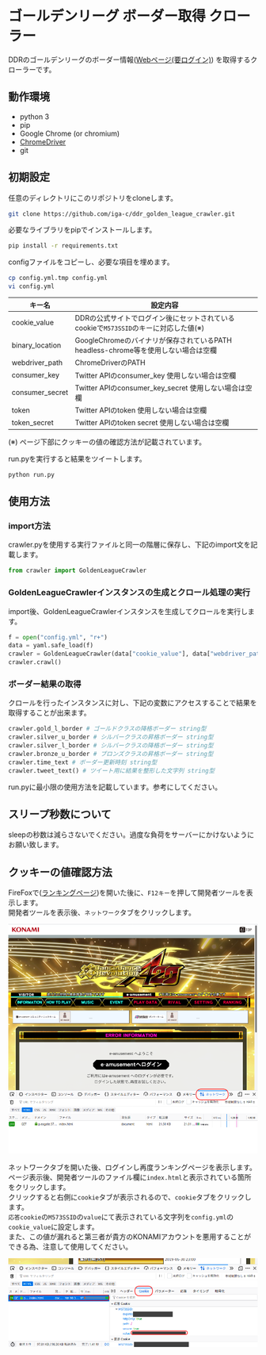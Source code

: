 # ゴールデンリーグ ボーダー取得 クローラー

DDRのゴールデンリーグのボーダー情報([Webページ(要ログイン)](https://p.eagate.573.jp/game/ddr/ddra20/p/ranking/index.html)) を取得するクローラーです。  

## 動作環境

* python 3
* pip
* Google Chrome (or chromium)
* [ChromeDriver](http://chromedriver.chromium.org/home)
* git

## 初期設定

任意のディレクトリにこのリポジトリをcloneします。  

```bash
git clone https://github.com/iga-c/ddr_golden_league_crawler.git
```

必要なライブラリをpipでインストールします。  

```bash
pip install -r requirements.txt
```

configファイルをコピーし、必要な項目を埋めます。  

```bash
cp config.yml.tmp config.yml
vi config.yml
```

| キー名 | 設定内容 |
| --- | --- |
| cookie_value | DDRの公式サイトでログイン後にセットされているcookieで`M573SSID`のキーに対応した値(※) |
| binary_location | GoogleChromeのバイナリが保存されているPATH headless-chrome等を使用しない場合は空欄 |
| webdriver_path | ChromeDriverのPATH |
| consumer_key | Twitter APIのconsumer_key 使用しない場合は空欄 |
| consumer_secret | Twitter APIのconsumer_key_secret 使用しない場合は空欄 | 
| token | Twitter APIのtoken 使用しない場合は空欄 | 
| token_secret | Twitter APIのtoken secret 使用しない場合は空欄 |

(※) ページ下部にクッキーの値の確認方法が記載されています。

run.pyを実行すると結果をツイートします。  

```bash
python run.py
```

## 使用方法

### import方法

crawler.pyを使用する実行ファイルと同一の階層に保存し、下記のimport文を記載します。  

```python
from crawler import GoldenLeagueCrawler
```

### GoldenLeagueCrawlerインスタンスの生成とクロール処理の実行

import後、GoldenLeagueCrawlerインスタンスを生成してクロールを実行します。

```python
f = open("config.yml", "r+")
data = yaml.safe_load(f)
crawler = GoldenLeagueCrawler(data["cookie_value"], data["webdriver_path"], '' if data["binary_location"] is None else data["binary_location"])
crawler.crawl()
```

### ボーダー結果の取得

クロールを行ったインスタンスに対し、下記の変数にアクセスすることで結果を取得することが出来ます。  

```python
crawler.gold_l_border # ゴールドクラスの降格ボーダー string型
crawler.silver_u_border # シルバークラスの昇格ボーダー string型
crawler.silver_l_border # シルバークラスの降格ボーダー string型
crawler.bronze_u_border # ブロンズクラスの昇格ボーダー string型
crawler.time_text # ボーダー更新時刻 string型
crawler.tweet_text() # ツイート用に結果を整形した文字列 string型
```

run.pyに最小限の使用方法を記載しています。参考にしてください。  

## スリープ秒数について

sleepの秒数は減らさないでください。過度な負荷をサーバーにかけないようにお願い致します。  

## クッキーの値確認方法

FireFoxで([ランキングページ](https://p.eagate.573.jp/game/ddr/ddra20/p/ranking/index.html))を開いた後に、`F12キー`を押して開発者ツールを表示します。  
開発者ツールを表示後、`ネットワーク`タブをクリックします。  

![img](./images/cookie_setup_1.png)  

ネットワークタブを開いた後、ログインし再度ランキングページを表示します。  
ページ表示後、開発者ツールのファイル欄に`index.html`と表示されている箇所をクリックします。  
クリックすると右側に`cookie`タブが表示されるので、`cookie`タブをクリックします。  
`応答cookie`の`M573SSID`の`value`にて表示されている文字列を`config.yml`の`cookie_value`に設定します。  
また、この値が漏れると第三者が貴方のKONAMIアカウントを悪用することができる為、注意して使用してください。  

![img](./images/cookie_setup_2.png)  
